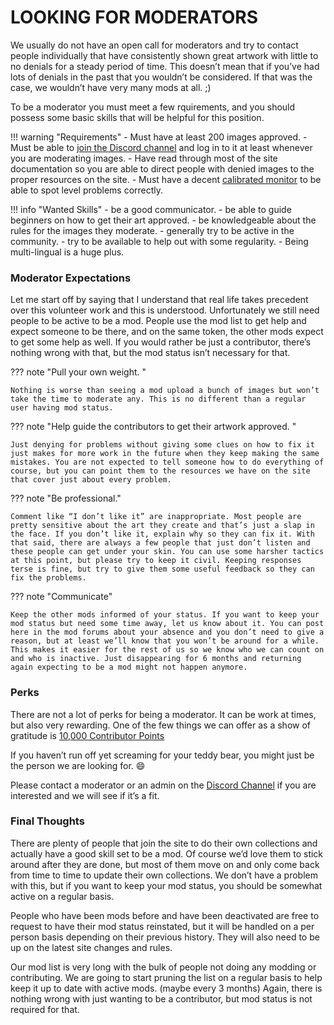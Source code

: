 # __LOOKING FOR MODERATORS__

We usually do not have an open call for moderators and try to contact people individually that have consistently shown great artwork with little to no denials for a steady period of time. This doesn’t mean that if you’ve had lots of denials in the past that you wouldn’t be considered. If that was the case, we wouldn’t have very many mods at all. ;)

To be a moderator you must meet a few rquirements, and you should possess some basic skills that will be helpful for this position.

!!! warning "Requirements"
    - Must have at least 200 images approved.
    - Must be able to [join the Discord channel](https://discord.gg/r9VufRk) and log in to it at least whenever you are moderating images.
    - Have read through most of the site documentation so you are able to direct people with denied images to the proper resources on the site.
    - Must have a decent [calibrated monitor](https://fanart.tv/tutorials/calibrate-monitor) to be able to spot level problems correctly.


!!! info "Wanted Skills"
    - be a good communicator.
    - be able to guide beginners on how to get their art approved.
    - be knowledgeable about the rules for the images they moderate.
    - generally try to be active in the community.
    - try to be available to help out with some regularity.
    - Being multi-lingual is a huge plus.


### __Moderator Expectations__

Let me start off by saying that I understand that real life takes precedent over this volunteer work and this is understood. Unfortunately we still need people to be active to be a mod. People use the mod list to get help and expect someone to be there, and on the same token, the other mods expect to get some help as well. If you would rather be just a contributor, there’s nothing wrong with that, but the mod status isn’t necessary for that.

??? note "Pull your own weight. "

    Nothing is worse than seeing a mod upload a bunch of images but won’t take the time to moderate any. This is no different than a regular user having mod status.

??? note "Help guide the contributors to get their artwork approved. "

    Just denying for problems without giving some clues on how to fix it just makes for more work in the future when they keep making the same mistakes. You are not expected to tell someone how to do everything of course, but you can point them to the resources we have on the site that cover just about every problem.

??? note "Be professional."

    Comment like “I don’t like it” are inappropriate. Most people are pretty sensitive about the art they create and that’s just a slap in the face. If you don’t like it, explain why so they can fix it. With that said, there are always a few people that just don’t listen and these people can get under your skin. You can use some harsher tactics at this point, but please try to keep it civil. Keeping responses terse is fine, but try to give them some useful feedback so they can fix the problems.

??? note "Communicate"
    
    Keep the other mods informed of your status. If you want to keep your mod status but need some time away, let us know about it. You can post here in the mod forums about your absence and you don’t need to give a reason, but at least we’ll know that you won’t be around for a while. This makes it easier for the rest of us so we know who we can count on and who is inactive. Just disappearing for 6 months and returning again expecting to be a mod might not happen anymore.


### __Perks__

There are not a lot of perks for being a moderator. It can be work at times, but also very rewarding. One of the few things we can offer as a show of gratitude is [10,000 Contributor Points](https://fanart.tv/contributors/)

If you haven’t run off yet screaming for your teddy bear, you might just be the person we are looking for. :smile:

Please contact a moderator or an admin on the [Discord Channel](https://discord.gg/r9VufRk) if you are interested and we will see if it’s a fit.


### __Final Thoughts__

There are plenty of people that join the site to do their own collections and actually have a good skill set to be a mod. Of course we’d love them to stick around after they are done, but most of them move on and only come back from time to time to update their own collections. We don’t have a problem with this, but if you want to keep your mod status, you should be somewhat active on a regular basis.

People who have been mods before and have been deactivated are free to request to have their mod status reinstated, but it will be handled on a per person basis depending on their previous history. They will also need to be up on the latest site changes and rules.

Our mod list is very long with the bulk of people not doing any modding or contributing. We are going to start pruning the list on a regular basis to help keep it up to date with active mods. (maybe every 3 months)
Again, there is nothing wrong with just wanting to be a contributor, but mod status is not required for that.
